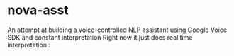 # nova-asst
An attempt at building a voice-controlled NLP assistant using Google Voice SDK and constant interpretation
Right now it just does real time interpretation
:
